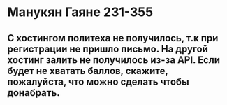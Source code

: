 # Манукян Гаяне 231-355
## С хостингом политеха не получилось, т.к при регистрации не пришло письмо. На другой хостинг залить не получилось из-за API. Если будет не хватать баллов, скажите, пожалуйста, что можно сделать чтобы донабрать.
